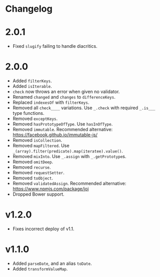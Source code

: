 # Changelog

# 2.0.1

- Fixed `slugify` failing to handle diacritics.

# 2.0.0

- Added `filterKeys`.
- Added `isIterable`.
- `check` now throws an error when given no validator.
- Renamed `changed` and `changes` to `differenceKeys`.
- Replaced `indexesOf` with `filterKeys`.
- Removed all `check____` variations. Use `_.check` with required `_.is___` type functions.
- Removed `exceptKeys`.
- Removed `hasPrototypeOfType`. Use `hasInOfType`.
- Removed `immutable`. Recommended alternative: https://facebook.github.io/immutable-js/
- Removed `isCollection`.
- Removed `mapFiltered`. Use `_(array).filter(predicate).map(iteratee).value()`.
- Removed `mixInto`. Use `_.assign` with `_.getPrototype`s.
- Removed `omitDeep`.
- Removed `recurse`.
- Removed `requestSetter`.
- Removed `toObject`.
- Removed `validatedAssign`. Recommended alternative: https://www.npmjs.com/package/joi
- Dropped Bower support.

# v1.2.0

- Fixes incorrect deploy of v1.1.

# v1.1.0

- Added `parseDate`, and an alias `toDate`.
- Added `transformValueMap`.
